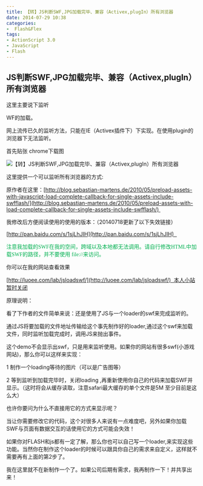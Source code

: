 ```yaml
---
title: 【转】JS判断SWF,JPG加载完毕、兼容（Activex,plugIn）所有浏览器
date: 2014-07-29 10:38
categories:
-  Flash&Flex
tags:
- ActionScript 3.0
- JavaScript
- Flash
---
```

<div id="sina_keyword_ad_area2" class="articalContent   newfont_family">
<div>


## JS判断SWF,JPG加载完毕、兼容（Activex,plugIn）所有浏览器

这里主要说下监听
<!--more-->
WF的加载。  



<div>



网上流传已久的监听方法，只能在IE（Activex插件下）下实现。在使用plugin的浏览器下无法监听。


首先贴张 chrome下载图


![【转】JS判断SWF,JPG加载完毕、兼容（Activex,plugIn）所有浏览器](http://simg.sinajs.cn/blog7style/images/common/sg_trans.gif)


这里提供一个可以监听所有浏览器的方式:


原作者在这里：[http://blog.sebastian-martens.de/2010/05/preload-assets-with-javascript-load-complete-callback-for-single-assets-include-swfflash/](http://blog.sebastian-martens.de/2010/05/preload-assets-with-load-complete-callback-for-single-assets-include-swfflash/) 


我修改后方便阅读使用的使用的版本：（20140718更新了以下失效链接）


[http://pan.baidu.com/s/1sjLhJIH](http://pan.baidu.com/s/1sjLhJIH)    


<span style="color: #00b050"><span style="font-family: Tahoma">注意我加载的SWF在我的空间，跨域以及本地都无法调用。请自行修改HTML中加载SWF的路径，并不要使用 file://来访问。</span></span>


你可以在我的网站查看效果


[http://luoee.com/lab/jsloadswf/](http://luoee.com/lab/jsloadswf/)  本人小站暂时关闭  


原理说明：


看了下作者的文件简单来说：还是使用了JS与一个loader的swf来完成监听的。


通过JS将要加载的文件地址传输给这个事先制作好的loader,通过这个swf来加载文件，同时监听加载完成时，调用JS来抛出事件。


这个demo不会显示出swf，只是用来监听使用。如果你的网站有很多swf(小游戏网站)，那么你可以这样来实现：


1 制作一个loading等待的图片（可以是广告图等）


2 等到监听到加载完毕时，关闭loading ,再重新使用你自己的代码来加载SWF并显示。（这时将会从缓存读取，注意safari最大缓存的单个文件是5M 至少目前是这么大）


也许你要问为什么不直接用它的方式来显示呢？


当让你需要修改它的代码，这个对很多人来说有一点难度吧，另外如果你加载SWF与页面有数据交互的话使用它的方式可能会失效！


如果你对FLASH和js都有一定了解，那么你也可以自己写一个loader,来实现这些功能。当然你在制作这个loader的时候可以跟具你自己的需求来自定义，这样就不需要再有上面的第2步了。


我在这里就不在新制作一个了。如果公司后期有需求，我再制作一下！并共享出来！

</div></div></div>
